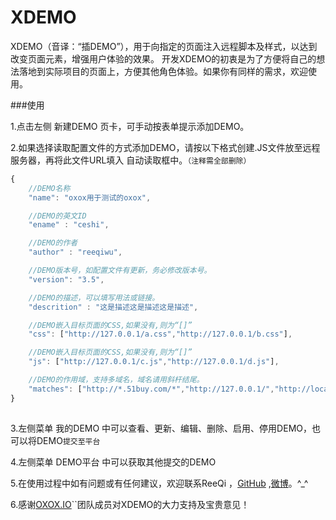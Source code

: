 XDEMO
=====

XDEMO（音译：“插DEMO”），用于向指定的页面注入远程脚本及样式，以达到改变页面元素，增强用户体验的效果。
开发XDEMO的初衷是为了方便将自己的想法落地到实际项目的页面上，方便其他角色体验。如果你有同样的需求，欢迎使用。


###使用

1.点击左侧 新建DEMO 页卡，可手动按表单提示添加DEMO。

2.如果选择读取配置文件的方式添加DEMO，请按以下格式创建.JS文件放至远程服务器，再将此文件URL填入 自动读取框中。`（注释需全部删除）`

```javascript
{
    //DEMO名称
    "name": "oxox用于测试的oxox",

    //DEMO的英文ID
    "ename" : "ceshi", 

    //DEMO的作者
    "author" : "reeqiwu", 

    //DEMO版本号，如配置文件有更新，务必修改版本号。
    "version": "3.5",

    //DEMO的描述，可以填写用法或链接。
    "descrition" : "这是描述这是描述这是描述",

    //DEMO嵌入目标页面的CSS,如果没有,则为“[]”
    "css": ["http://127.0.0.1/a.css","http://127.0.0.1/b.css"], 

    //DEMO嵌入目标页面的CSS,如果没有,则为“[]”
    "js": ["http://127.0.0.1/c.js","http://127.0.0.1/d.js"], 

    //DEMO的作用域，支持多域名，域名请用斜杆结尾。
    "matches": ["http://*.51buy.com/*","http://127.0.0.1/","http://localhost/"]
}   
	
```

3.左侧菜单 我的DEMO 中可以查看、更新、编辑、删除、启用、停用DEMO，也可以将DEMO`提交至平台`

4.左侧菜单 DEMO平台 中可以获取其他提交的DEMO

5.在使用过程中如有问题或有任何建议，欢迎联系ReeQi ，[GitHub](https://github.com/simplelife7) ,[微博](http://weibo.com/u/1913890364)。^_^

6.感谢[OXOX.IO](http://oxox.io)``团队成员对XDEMO的大力支持及宝贵意见！